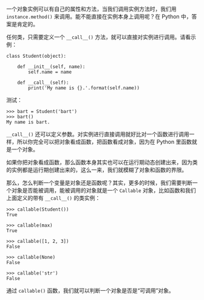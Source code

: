 一个对象实例可以有自己的属性和方法，当我们调用实例方法时，我们用 ``instance.method()`` 来调用。能不能直接在实例本身上调用呢？在 Python 中，答案是肯定的。

任何类，只需要定义一个 ``__call__()`` 方法，就可以直接对实例进行调用。请看示例：
```
class Student(object):
    
    def __init__(self, name):
        self.name = name

    def __call__(self):
        print('My name is {}.'.format(self.name))
```

测试：
```
>>> bart = Student('bart')
>>> bart()
My name is bart.
```

``__call__()`` 还可以定义参数。对实例进行直接调用就好比对一个函数进行调用一样，所以你完全可以把对象看成函数，把函数看成对象，因为在 Python 里函数就是一个对象。

如果你把对象看成函数，那么函数本身其实也可以在运行期动态创建出来，因为类的实例都是运行期创建出来的，这么一来，我们就模糊了对象和函数的界限。

那么，怎么判断一个变量是对象还是函数呢？其实，更多的时候，我们需要判断一个对象是否能被调用，能被调用的对象就是一个 ``Callable`` 对象，比如函数和我们上面定义的带有 ``__call__()`` 的类实例：
```
>>> callable(Student())
True

>>> callable(max)
True

>>> callable([1, 2, 3])
False

>>> callable(None)
False

>>> callable('str')
False
```

通过 ``callable()`` 函数，我们就可以判断一个对象是否是“可调用”对象。
